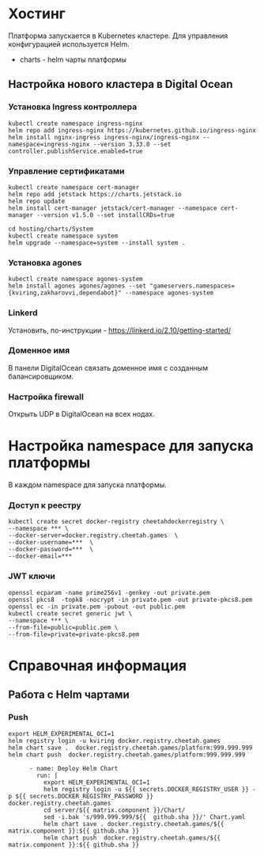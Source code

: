 # Хостинг

Платформа запускается в Kubernetes кластере. Для управления конфигурацией используется Helm.

- charts - helm чарты платформы

## Настройка нового кластера в Digital Ocean

### Установка Ingress контроллера

```
kubectl create namespace ingress-nginx
helm repo add ingress-nginx https://kubernetes.github.io/ingress-nginx
helm install nginx-ingress ingress-nginx/ingress-nginx --namespace=ingress-nginx --version 3.33.0 --set controller.publishService.enabled=true
```

### Управление сертификатами

```
kubectl create namespace cert-manager
helm repo add jetstack https://charts.jetstack.io
helm repo update
helm install cert-manager jetstack/cert-manager --namespace cert-manager --version v1.5.0 --set installCRDs=true   

cd hosting/charts/System
kubectl create namespace system
helm upgrade --namespace=system --install system .
```

### Установка agones
```
kubectl create namespace agones-system
helm install agones agones/agones --set "gameservers.namespaces={kviring,zakharovvi,dependabot}" --namespace agones-system
```

### Linkerd

Установить, по-инструкции - https://linkerd.io/2.10/getting-started/

### Доменное имя

В панели DigitalOcean связать доменное имя с созданным балансировщиком.

### Настройка firewall
Открыть UDP в DigitalOcean на всех нодах.

# Настройка namespace для запуска платформы

В каждом namespace для запуска платформы.

### Доступ к реестру

```shell
kubectl create secret docker-registry cheetahdockerregistry \
--namespace *** \ 
--docker-server=docker.registry.cheetah.games  \
--docker-username=***  \
--docker-password=***  \
--docker-email=***
```

### JWT ключи

```shell
openssl ecparam -name prime256v1 -genkey -out private.pem
openssl pkcs8  -topk8 -nocrypt -in private.pem -out private-pkcs8.pem
openssl ec -in private.pem -pubout -out public.pem
kubectl create secret generic jwt \
--namespace *** \
--from-file=public=public.pem \
--from-file=private=private-pkcs8.pem
```

# Справочная информация

## Работа с Helm чартами

### Push

```
export HELM_EXPERIMENTAL_OCI=1
helm registry login -u kviring docker.registry.cheetah.games
helm chart save .  docker.registry.cheetah.games/platform:999.999.999
helm chart push  docker.registry.cheetah.games/platform:999.999.999

      - name: Deploy Helm Chart
        run: |
          export HELM_EXPERIMENTAL_OCI=1
          helm registry login -u ${{ secrets.DOCKER_REGISTRY_USER }} -p ${{ secrets.DOCKER_REGISTRY_PASSWORD }} docker.registry.cheetah.games
          cd server/${{ matrix.component }}/Chart/
          sed -i.bak 's/999.999.999/${{  github.sha }}/' Chart.yaml
          helm chart save . docker.registry.cheetah.games/${{ matrix.component }}:${{ github.sha }}
          helm chart push  docker.registry.cheetah.games/${{ matrix.component }}:${{ github.sha }}
```